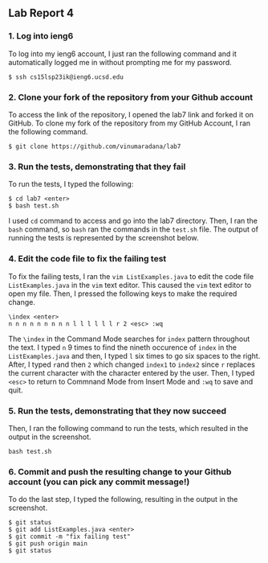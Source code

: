 ## Lab Report 4

### 1. Log into ieng6

To log into my ieng6 account, I just ran the following command and it automatically logged me in without prompting me for my password. 

`$ ssh cs15lsp23ik@ieng6.ucsd.edu`

### 2. Clone your fork of the repository from your Github account

To access the link of the repository, I opened the lab7 link and forked it on GitHub. To clone my fork of the repository from my GitHub Account, I ran the following command. 

`$ git clone https://github.com/vinumaradana/lab7`

### 3. Run the tests, demonstrating that they fail

To run the tests, I typed the following: 

```
$ cd lab7 <enter>
$ bash test.sh
```

I used `cd` command to access and go into the lab7 directory. Then, I ran the `bash` command, so `bash` ran the commands in the `test.sh` file. The output of running the tests is represented by the screenshot below.

### 4. Edit the code file to fix the failing test
 To fix the failing tests, I ran the `vim ListExamples.java` to edit the code file `ListExamples.java` in the `vim` text editor. This caused the `vim` text editor to open my file. Then, I pressed the following keys to make the required change. 
 
```
\index <enter>
n n n n n n n n n l l l l l l r 2 <esc> :wq
```
The `\index` in the Command Mode searches for `index` pattern throughout the text. I typed `n` 9 times to find the nineth occurence of `index` in the `ListExamples.java` and then, I typed `l` six times to go six spaces to the right. After, I typed `r`and then `2` which changed `index1` to `index2` since `r` replaces the current character with the character entered by the user. Then, I typed `<esc>` to return to Commnand Mode from Insert Mode and `:wq` to save and quit.

### 5. Run the tests, demonstrating that they now succeed

Then, I ran the following command to run the tests, which resulted in the output in the screenshot.

`bash test.sh`

### 6. Commit and push the resulting change to your Github account (you can pick any commit message!)

To do the last step, I typed the following, resulting in the output in the screenshot.
```
$ git status
$ git add ListExamples.java <enter>
$ git commit -m "fix failing test"
$ git push origin main
$ git status
```
